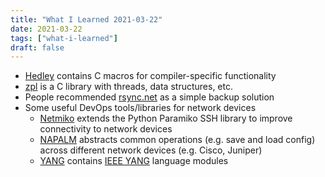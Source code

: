 ```yaml
---
title: "What I Learned 2021-03-22"
date: 2021-03-22
tags: ["what-i-learned"]
draft: false
---
```


- [Hedley](https://github.com/nemequ/hedley) contains C macros for compiler-specific functionality
- [zpl](https://github.com/zpl-c/zpl) is a C library with threads, data structures, etc.
- People recommended [rsync.net](https://www.rsync.net/pricing.html) as a simple backup solution
- Some useful DevOps tools/libraries for network devices
	- [Netmiko](https://github.com/ktbyers/netmiko) extends the Python Paramiko SSH library to improve connectivity to network devices
	- [NAPALM](https://github.com/napalm-automation/napalm) abstracts common operations (e.g. save and load config) across different network devices (e.g. Cisco, Juniper)
	- [YANG](https://github.com/YangModels/yang) contains [IEEE YANG](https://en.wikipedia.org/wiki/YANG) language modules
